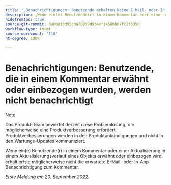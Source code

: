 ```yaml
---
title: '„Benachrichtigungen: Benutzende erhalten keine E-Mail- oder In-App-Benachrichtigungen, wenn sie in einem Kommentar erwähnt oder einbezogen werden“'
description: „Wenn ein(e) Benutzende(r) in einem Kommentar oder einer Aktualisierung in einem Aktualisierungsverlauf eines Objekts erwähnt oder einbezogen wird, erhält er/sie möglicherweise nicht die erwartete E-Mail- oder In-App-Benachrichtigung zum Kommentar.“
hidefromtoc: true
source-git-commit: 8a0bd10d95cda709d9d934ef1458bb07fc2f335d
workflow-type: tm+mt
source-wordcount: '118'
ht-degree: 100%

---
```



# Benachrichtigungen: Benutzende, die in einem Kommentar erwähnt oder einbezogen wurden, werden nicht benachrichtigt

>[!NOTE]
>
>Das Produkt-Team bewertet derzeit diese Problemlösung, die möglicherweise eine Produktverbesserung erfordert. Produktverbesserungen werden in den Produktankündigungen und nicht in den Wartungs-Updates kommuniziert.

Wenn ein(e) Benutzende(r) in einem Kommentar oder einer Aktualisierung in einem Aktualisierungsverlauf eines Objekts erwähnt oder einbezogen wird, erhält er/sie möglicherweise nicht die erwartete E-Mail- oder In-App-Benachrichtigung zum Kommentar.

_Erste Meldung am 20. September 2022._

